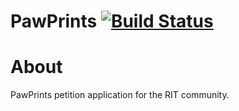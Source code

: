 # PawPrints [![Build Status](https://travis-ci.org/ritstudentgovernment/PawPrints.svg?branch=master)](https://travis-ci.org/ritstudentgovernment/PawPrints)
About
=====
PawPrints petition application for the RIT community.

